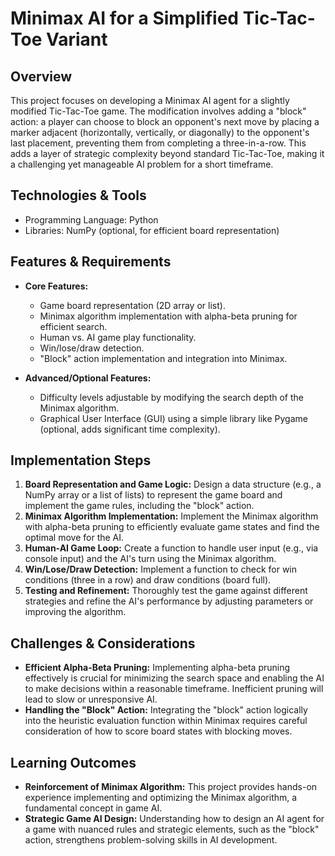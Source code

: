 # Minimax AI for a Simplified Tic-Tac-Toe Variant

## Overview

This project focuses on developing a Minimax AI agent for a slightly modified Tic-Tac-Toe game. The modification involves adding a "block" action:  a player can choose to block an opponent's next move by placing a marker adjacent (horizontally, vertically, or diagonally) to the opponent's last placement, preventing them from completing a three-in-a-row. This adds a layer of strategic complexity beyond standard Tic-Tac-Toe, making it a challenging yet manageable AI problem for a short timeframe.

## Technologies & Tools

- Programming Language: Python
- Libraries:  NumPy (optional, for efficient board representation)


## Features & Requirements

- **Core Features:**
    - Game board representation (2D array or list).
    - Minimax algorithm implementation with alpha-beta pruning for efficient search.
    - Human vs. AI game play functionality.
    - Win/lose/draw detection.
    - "Block" action implementation and integration into Minimax.

- **Advanced/Optional Features:**
    -  Difficulty levels adjustable by modifying the search depth of the Minimax algorithm.
    -  Graphical User Interface (GUI) using a simple library like Pygame (optional, adds significant time complexity).


## Implementation Steps

1. **Board Representation and Game Logic:** Design a data structure (e.g., a NumPy array or a list of lists) to represent the game board and implement the game rules, including the "block" action.
2. **Minimax Algorithm Implementation:** Implement the Minimax algorithm with alpha-beta pruning to efficiently evaluate game states and find the optimal move for the AI.
3. **Human-AI Game Loop:** Create a function to handle user input (e.g., via console input) and the AI's turn using the Minimax algorithm.
4. **Win/Lose/Draw Detection:** Implement a function to check for win conditions (three in a row) and draw conditions (board full).
5. **Testing and Refinement:** Thoroughly test the game against different strategies and refine the AI's performance by adjusting parameters or improving the algorithm.


## Challenges & Considerations

- **Efficient Alpha-Beta Pruning:** Implementing alpha-beta pruning effectively is crucial for minimizing the search space and enabling the AI to make decisions within a reasonable timeframe.  Inefficient pruning will lead to slow or unresponsive AI.
- **Handling the "Block" Action:** Integrating the "block" action logically into the heuristic evaluation function within Minimax requires careful consideration of how to score board states with blocking moves.


## Learning Outcomes

- **Reinforcement of Minimax Algorithm:** This project provides hands-on experience implementing and optimizing the Minimax algorithm, a fundamental concept in game AI.
- **Strategic Game AI Design:** Understanding how to design an AI agent for a game with nuanced rules and strategic elements, such as the "block" action, strengthens problem-solving skills in AI development.

